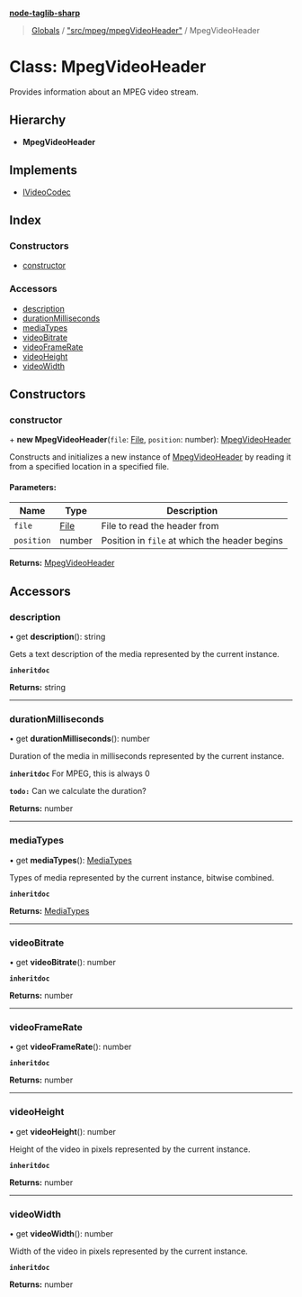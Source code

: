 **[node-taglib-sharp](../README.md)**

> [Globals](../globals.md) / ["src/mpeg/mpegVideoHeader"](../modules/_src_mpeg_mpegvideoheader_.md) / MpegVideoHeader

# Class: MpegVideoHeader

Provides information about an MPEG video stream.

## Hierarchy

* **MpegVideoHeader**

## Implements

* [IVideoCodec](../interfaces/_src_icodec_.ivideocodec.md)

## Index

### Constructors

* [constructor](_src_mpeg_mpegvideoheader_.mpegvideoheader.md#constructor)

### Accessors

* [description](_src_mpeg_mpegvideoheader_.mpegvideoheader.md#description)
* [durationMilliseconds](_src_mpeg_mpegvideoheader_.mpegvideoheader.md#durationmilliseconds)
* [mediaTypes](_src_mpeg_mpegvideoheader_.mpegvideoheader.md#mediatypes)
* [videoBitrate](_src_mpeg_mpegvideoheader_.mpegvideoheader.md#videobitrate)
* [videoFrameRate](_src_mpeg_mpegvideoheader_.mpegvideoheader.md#videoframerate)
* [videoHeight](_src_mpeg_mpegvideoheader_.mpegvideoheader.md#videoheight)
* [videoWidth](_src_mpeg_mpegvideoheader_.mpegvideoheader.md#videowidth)

## Constructors

### constructor

\+ **new MpegVideoHeader**(`file`: [File](_src_file_.file.md), `position`: number): [MpegVideoHeader](_src_mpeg_mpegvideoheader_.mpegvideoheader.md)

Constructs and initializes a new instance of [MpegVideoHeader](_src_mpeg_mpegvideoheader_.mpegvideoheader.md) by reading it from a
specified location in a specified file.

#### Parameters:

Name | Type | Description |
------ | ------ | ------ |
`file` | [File](_src_file_.file.md) | File to read the header from |
`position` | number | Position in `file` at which the header begins  |

**Returns:** [MpegVideoHeader](_src_mpeg_mpegvideoheader_.mpegvideoheader.md)

## Accessors

### description

• get **description**(): string

Gets a text description of the media represented by the current instance.

**`inheritdoc`** 

**Returns:** string

___

### durationMilliseconds

• get **durationMilliseconds**(): number

Duration of the media in milliseconds represented by the current instance.

**`inheritdoc`** 
For MPEG, this is always 0

**`todo:`** Can we calculate the duration?

**Returns:** number

___

### mediaTypes

• get **mediaTypes**(): [MediaTypes](../enums/_src_icodec_.mediatypes.md)

Types of media represented by the current instance, bitwise combined.

**`inheritdoc`** 

**Returns:** [MediaTypes](../enums/_src_icodec_.mediatypes.md)

___

### videoBitrate

• get **videoBitrate**(): number

**`inheritdoc`** 

**Returns:** number

___

### videoFrameRate

• get **videoFrameRate**(): number

**`inheritdoc`** 

**Returns:** number

___

### videoHeight

• get **videoHeight**(): number

Height of the video in pixels represented by the current instance.

**`inheritdoc`** 

**Returns:** number

___

### videoWidth

• get **videoWidth**(): number

Width of the video in pixels represented by the current instance.

**`inheritdoc`** 

**Returns:** number
